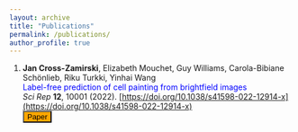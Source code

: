 ```yaml
---
layout: archive
title: "Publications"
permalink: /publications/
author_profile: true
---
```


1. **Jan Cross-Zamirski**, Elizabeth Mouchet, Guy Williams, Carola-Bibiane Schönlieb, Riku Turkki, Yinhai Wang<br />
<span style="color:blue">Label-free prediction of cell painting from brightfield images</span>      
*Sci Rep* **12**, 10001 (2022). [https://doi.org/10.1038/s41598-022-12914-x](https://doi.org/10.1038/s41598-022-12914-x)      
[<button type="button" class="btn btn-info" style="background-color:orange">Paper</button>](https://www.nature.com/articles/s41598-022-12914-x.pdf)
